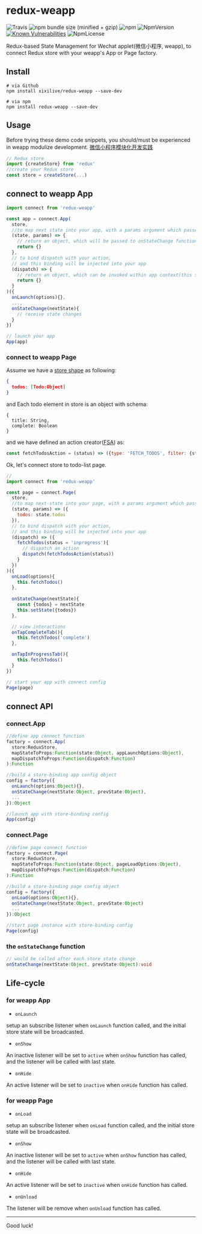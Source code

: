 # redux-weapp

![Travis](https://img.shields.io/travis/xixilive/redux-weapp/master.svg)
![npm bundle size (minified + gzip)](https://img.shields.io/bundlephobia/minzip/redux-weapp.svg)
![npm](https://img.shields.io/npm/dt/redux-weapp.svg)
![NpmVersion](https://img.shields.io/npm/v/redux-weapp.svg)
[![Known Vulnerabilities](https://snyk.io/test/github/xixilive/redux-weapp/badge.svg?targetFile=package.json)](https://snyk.io/test/github/xixilive/redux-weapp?targetFile=package.json)
![NpmLicense](https://img.shields.io/npm/l/redux-weapp.svg)

Redux-based State Management for Wechat applet(微信小程序, weapp), to connect Redux store with your weapp's App or Page factory. 

## Install

```
# via Github
npm install xixilive/redux-weapp --save-dev

# via npm
npm install redux-weapp --save-dev
```

## Usage

Before trying these demo code snippets, you should/must be experienced in weapp modulize development. 
[微信小程序模块化开发实践](https://gist.github.com/xixilive/5bf1cde16f898faff2e652dbd08cf669)

```js
// Redux store
import {createStore} from 'redux'
//create your Redux store
const store = createStore(...)
```

## connect to weapp App

```js
import connect from 'redux-weapp'

const app = connect.App(
  store,
  //to map next state into your app, with a params argument which passed on `App.onLaunch` life-cycle
  (state, params) => {
    // return an object, which will be passed to onStateChange function
    return {}
  },
  // to bind dispatch with your action,
  // and this binding will be injected into your app
  (dispatch) => {
    // return an object, which can be invoked within app context(this scope).
    return {}
  }
)({
  onLaunch(options){},
  ...,
  onStateChange(nextState){
    // receive state changes
  }
})

// launch your app
App(app)
```

### connect to weapp Page

Assume we have a [store shape](https://redux.js.org/basics/store) as following:

```json
{
  todos: [Todo:Object]
}
```

and Each todo element in store is an object with schema:

```
{
  title: String,
  complete: Boolean
}
```

and we have defined an action creator([FSA](https://github.com/redux-utilities/flux-standard-action)) as:

```js
const fetchTodosAction = (status) => ({type: 'FETCH_TODOS', filter: {status}})
```

Ok, let's connect store to todo-list page.

```js
// 
import connect from 'redux-weapp'

const page = connect.Page(
  store,
  //to map next-state into your page, with a params argument which passed on `Page.onLoad` life-cycle
  (state, params) => ({
    todos: state.todos
  }),
  // to bind dispatch with your action,
  // and this binding will be injected into your app
  (dispatch) => ({
    fetchTodos(status = 'inprogress'){
      // dispatch an action
      dispatch(fetchTodosAction(status))
    }
  })
)({
  onLoad(options){
    this.fetchTodos()
  },
  
  onStateChange(nextState){
    const {todos} = nextState
    this.setState({todos})
  },

  // view interactions
  onTapCompleteTab(){
    this.fetchTodos('complete')
  },

  onTapInProgressTab(){
    this.fetchTodos()
  }
})

// start your app with connect config
Page(page)
```

## connect API

### connect.App

```ts
//define app connect function
factory = connect.App(
  store:ReduxStore, 
  mapStateToProps:Function(state:Object, appLaunchOptions:Object), 
  mapDispatchToProps:Function(dispatch:Function)
):Function

//build a store-binding app config object
config = factory({
  onLaunch(options:Object){},
  onStateChange(nextState:Object, prevState:Object),
  ...
}):Object

//launch app with store-binding config
App(config)
```

### connect.Page

```ts
//define page connect function
factory = connect.Page(
  store:ReduxStore, 
  mapStateToProps:Function(state:Object, pageLoadOptions:Object), 
  mapDispatchToProps:Function(dispatch:Function)
):Function

//build a store-binding page config object
config = factory({
  onLoad(options:Object){},
  onStateChange(nextState:Object, prevState:Object)
  ...
}):Object

//start page instance with store-binding config
Page(config)
```

### the `onStateChange` function

```ts
// would be called after each store state change
onStateChange(nextState:Object, prevState:Object):void
```

## Life-cycle

### for weapp App

- `onLaunch`

setup an subscribe listener when `onLaunch` function called, and the initial store state will be broadcasted.

- `onShow`

An inactive listener will be set to `active` when `onShow` function has called, and the listener will be called with last state.

- `onHide`

An active listener will be set to `inactive` when `onHide` function has called.

### for weapp Page

- `onLoad`

setup an subscribe listener when `onLoad` function called, and the initial store state will be broadcasted.

- `onShow`

An inactive listener will be set to `active` when `onShow` function has called, and the listener will be called with last state.

- `onHide`

An active listener will be set to `inactive` when `onHide` function has called.

- `onUnload`

The listener will be remove when `onUnload` function has called.

----

Good luck!